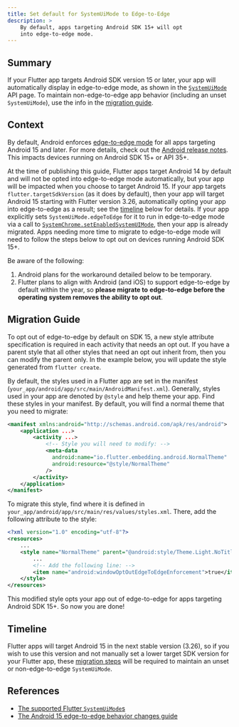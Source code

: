```yaml
---
title: Set default for SystemUiMode to Edge-to-Edge
description: >
    By default, apps targeting Android SDK 15+ will opt
    into edge-to-edge mode.
---
```


## Summary
If your Flutter app targets Android SDK version 15 or later,
your app will automatically display in edge-to-edge mode,
as shown in the [`SystemUiMode`][1] API page.
To maintain non-edge-to-edge app behavior
(including an unset `SystemUiMode`),
use the info in the [migration guide](#migration-guide).

## Context
By default, Android enforces [edge-to-edge mode][2] for all apps targeting
Android 15 and later. For more details, check out the [Android release notes][3].
This impacts devices running on Android SDK 15+ or API 35+.

At the time of publishing this guide, Flutter apps target Android 14 by
default and will not be opted into edge-to-edge mode automatically, but
your app will be impacted when you choose to target Android 15. If your app
targets `flutter.targetSdkVersion` (as it does by default), then your app will
target Android 15 starting with Flutter version 3.26, automatically opting your
app into edge-to-edge as a result; see the [timeline](#timeline) below for
details. If your app explicitly sets `SystemUiMode.edgeToEdge` for it to run in
edge-to-edge mode via a call to [`SystemChrome.setEnabledSystemUIMode`][4],
then your app is already migrated. Apps needing more time to migrate to
edge-to-edge mode will need to follow the steps below to opt out on
devices running Android SDK 15+.

Be aware of the following:

1. Android plans for the workaround detailed below to be temporary.
2. Flutter plans to align with Android (and iOS) to
support edge-to-edge by default within the year, so **please migrate to**
**edge-to-edge before the operating system removes the ability to opt out**.

## Migration Guide
To opt out of edge-to-edge by default on SDK 15, a new style attribute
specification is required in each activity that needs an opt out. If
you have a parent style that all other styles that need an opt out inherit
from, then you can modify the parent only. In the example below, you will
update the style generated from `flutter create`.

By default, the styles used in a Flutter app are set in the manifest
(`your_app/android/app/src/main/AndroidManifest.xml`). Generally,
styles used in your app are denoted by `@style` and help theme your app.
Find these styles in your manifest. By default, you will find a normal theme
that you need to migrate:

```xml
<manifest xmlns:android="http://schemas.android.com/apk/res/android">
    <application ...>
        <activity ...>
            <!-- Style you will need to modify: -->
            <meta-data
              android:name="io.flutter.embedding.android.NormalTheme"
              android:resource="@style/NormalTheme"
            />
        </activity>
    </application>
</manifest>
```

To migrate this style, find where it is defined in
`your_app/android/app/src/main/res/values/styles.xml`. There, add the
following attribute to the style:

```xml
<?xml version="1.0" encoding="utf-8"?>
<resources>
    ...
    <style name="NormalTheme" parent="@android:style/Theme.Light.NoTitleBar">
        ...
	    <!-- Add the following line: -->
        <item name="android:windowOptOutEdgeToEdgeEnforcement">true</item>
    </style>
</resources>
```

This modified style opts your app out of edge-to-edge for
apps targeting Android SDK 15+. So now you are done!

## Timeline
Flutter apps will target Android 15 in the next stable version (3.26), so if
you wish to use this version and not manually set a lower target SDK version
for your Flutter app, these [migration steps](#migration-guide) will be
required to maintain an unset or non-edge-to-edge `SystemUiMode`.

## References

* [The supported Flutter `SystemUiMode`s][1]
* [The Android 15 edge-to-edge behavior changes guide][3]


[1]: {{site.api}}/flutter/services/SystemUiMode.html
[2]: {{site.android-dev}}/develop/ui/views/layout/edge-to-edge 
[3]: {{site.android-dev}}/about/versions/15/behavior-changes-15#edge-to-edge 
[4]: {{site.api}}/flutter/services/SystemChrome/setEnabledSystemUIMode.html